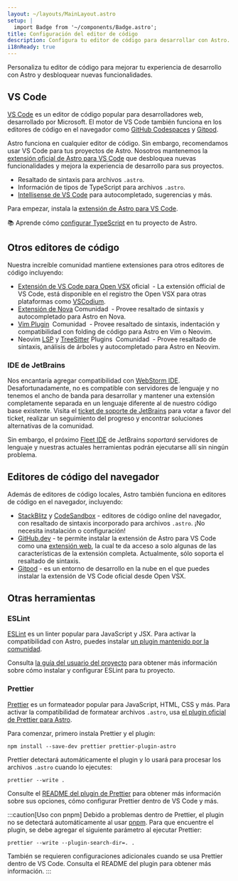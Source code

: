 ```yaml
---
layout: ~/layouts/MainLayout.astro
setup: |
  import Badge from '~/components/Badge.astro';
title: Configuración del editor de código
description: Configura tu editor de código para desarrollar con Astro.
i18nReady: true
---
```


Personaliza tu editor de código para mejorar tu experiencia de desarrollo con Astro y desbloquear nuevas funcionalidades.

## VS Code

[VS Code](https://code.visualstudio.com/) es un editor de código popular para desarrolladores web, desarrollado por Microsoft. El motor de VS Code también funciona en los editores de código en el navegador como [GitHub Codespaces](https://github.com/features/codespaces) y [Gitpod](https://gitpod.io/).

Astro funciona en cualquier editor de código. Sin embargo, recomendamos usar VS Code para tus proyectos de Astro. Nosotros mantenemos la [extensión oficial de Astro para VS Code](https://marketplace.visualstudio.com/items?itemName=astro-build.astro-vscode) que desbloquea nuevas funcionalidades y mejora la experiencia de desarrollo para sus proyectos.

- Resaltado de sintaxis para archivos `.astro`.
- Información de tipos de TypeScript para archivos `.astro`.
- [Intellisense de VS Code](https://code.visualstudio.com/docs/editor/intellisense) para autocompletado, sugerencias y más.

Para empezar, instala la [extensión de Astro para VS Code](https://marketplace.visualstudio.com/items?itemName=astro-build.astro-vscode).

📚 Aprende cómo [configurar TypeScript](/es/guides/typescript/) en tu proyecto de Astro.

## Otros editores de código

Nuestra increíble comunidad mantiene extensiones para otros editores de código incluyendo:

- [Extensión de VS Code para Open VSX](https://open-vsx.org/extension/astro-build/astro-vscode)<span style="margin: 0.25em;"><Badge variant="accent">oficial</Badge></span> - La extensión official de VS Code, está disponible en el registro the Open VSX para otras plataformas como [VSCodium](https://vscodium.com/).
- [Extensión de Nova](https://extensions.panic.com/extensions/sciencefidelity/sciencefidelity.astro/)<span style="margin: 0.25em;"><Badge variant="neutral">Comunidad</Badge></span> - Provee resaltado de sintaxis y autocompletado para Astro en Nova.
- [Vim Plugin](https://github.com/wuelnerdotexe/vim-astro) <span style="margin: 0.25em;"><Badge variant="neutral">Comunidad</Badge></span> - Provee resaltado de sintaxis, indentación y compatibilidad con folding de código para Astro en Vim o Neovim.
- Neovim [LSP](https://github.com/neovim/nvim-lspconfig/blob/master/doc/server_configurations.md#astro) y [TreeSitter](https://github.com/virchau13/tree-sitter-astro) Plugins <span style="margin: 0.25em;"><Badge variant="neutral">Comunidad</Badge></span> - Provee resaltado de sintaxis, análisis de árboles y autocompletado para Astro en Neovim.

### IDE de JetBrains

Nos encantaría agregar compatibilidad con [WebStorm IDE](https://www.jetbrains.com/webstorm/). Desafortunadamente, no es compatible con servidores de lenguaje y no tenemos el ancho de banda para desarrollar y mantener una extensión completamente separada en un lenguaje diferente al de nuestro código base existente. Visita el [ticket de soporte de JetBrains](https://youtrack.jetbrains.com/issue/WEB-52015/Astro-Language-Support) para votar a favor del ticket, realizar un seguimiento del progreso y encontrar soluciones alternativas de la comunidad.

Sin embargo, el próximo [Fleet IDE](https://www.jetbrains.com/fleet/) de JetBrains _soportará_ servidores de lenguaje y nuestras actuales herramientas podrán ejecutarse allí sin ningún problema.

## Editores de código del navegador

Además de editores de código locales, Astro también funciona en editores de código en el navegador, incluyendo:

- [StackBlitz](https://stackblitz.com/) y [CodeSandbox](https://codesandbox.io) - editores de código online del navegador, con resaltado de sintaxis incorporado para archivos `.astro`. ¡No necesita instalación o configuración!
- [GitHub.dev](https://github.dev/) - te permite instalar la extensión de Astro para VS Code como una [extensión web](https://code.visualstudio.com/api/extension-guides/web-extensions), la cual te da acceso a solo algunas de las características de la extensión completa. Actualmente, sólo soporta el resaltado de sintaxis.
- [Gitpod](https://gitpod.io/) - es un entorno de desarrollo en la nube en el que puedes instalar la extensión de VS Code oficial desde Open VSX.

## Otras herramientas

### ESLint

[ESLint](https://eslint.org/) es un linter popular para JavaScript y JSX. Para activar la compatibilidad con Astro, puedes instalar [un plugin mantenido por la comunidad](https://github.com/ota-meshi/eslint-plugin-astro).

Consulta [la guía del usuario del proyecto](https://ota-meshi.github.io/eslint-plugin-astro/user-guide/) para obtener más información sobre cómo instalar y configurar ESLint para tu proyecto.

### Prettier

[Prettier](https://prettier.io/) es un formateador popular para JavaScript, HTML, CSS y más. Para activar la compatibilidad de formatear archivos `.astro`, usa [el plugin oficial de Prettier para Astro](https://github.com/withastro/prettier-plugin-astro).

Para comenzar, primero instala Prettier y el plugin:

```shell
npm install --save-dev prettier prettier-plugin-astro
```

Prettier detectará automáticamente el plugin y lo usará para procesar los archivos `.astro` cuando lo ejecutes:

```shell
prettier --write .
```

Consulte el [README del plugin de Prettier](https://github.com/withastro/prettier-plugin-astro/blob/main/README.md) para obtener más información sobre sus opciones, cómo configurar Prettier dentro de VS Code y más.

:::caution[Uso con pnpm]
Debido a problemas dentro de Prettier, el plugin no se detectará automáticamente al usar [pnpm](https://pnpm.io/). Para que encuentre el plugin, se debe agregar el siguiente parámetro al ejecutar Prettier:

```shell
prettier --write --plugin-search-dir=. .
```

También se requieren configuraciones adicionales cuando se usa Prettier dentro de VS Code. Consulta el README del plugin para obtener más información.
:::
